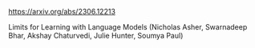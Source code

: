 https://arxiv.org/abs/2306.12213

Limits for Learning with Language Models (Nicholas Asher, Swarnadeep Bhar, Akshay Chaturvedi, Julie Hunter, Soumya Paul)